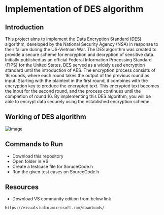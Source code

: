 # Implementation of DES algorithm
## Introduction
This project aims to implement the Data Encryption Standard (DES) algorithm, developed by the National Security Agency (NSA) in response to their failure during the US-Vietnam War. The DES algorithm was created to provide a secure scheme for encryption and decryption of sensitive data. Initially published as an official Federal Information Processing Standard (FIPS) for the United States, DES served as a widely used encryption standard until the introduction of AES.
The encryption process consists of 16 rounds, where each round takes the output of the previous round as input. Starting with the plaintext in the first round, it combines with the encryption key to produce the encrypted text. This encrypted text becomes the input for the second round, and the process continues until the completion of round 16. By implementing this DES algorithm, you will be able to encrypt data securely using the established encryption scheme.
## Working of DES algorithm
![image](https://github.com/HammadHk1/-Implementation-of-DES-algorithm/assets/117303560/72d0fc51-2534-42d9-a786-1991a5a063d0)
## Commands  to Run
- Download this repository
- Open folder in VS
- Create a testcase file for SoruceCode.h
- Run the given test cases on SourceCode.h
## Resources
- Download VS community edition from below link
```
https://visualstudio.microsoft.com/downloads/
```
